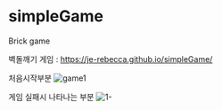 # simpleGame
Brick game 

벽돌깨기 게임  : https://je-rebecca.github.io/simpleGame/

처음시작부분 
![game1](https://user-images.githubusercontent.com/67889991/103436789-84aa0780-4bed-11eb-8085-57552d298c41.JPG)

게임 실패시 나타나는 부분 
![1-](https://user-images.githubusercontent.com/67889991/103436790-85db3480-4bed-11eb-8477-59273b3e4a38.JPG)
